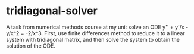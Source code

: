 tridiagonal-solver
==================

 A task from numerical methods course at my uni: solve an ODE y'' + y'/x - y/x^2 = -2/x^3. First, use finite differences method to reduce it to a linear system with tridiagonal matrix, and then solve the system to obtain the solution of the ODE.
